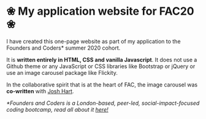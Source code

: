 # ❀ My application website for FAC20 ❀

I have created this one-page website as part of my application to the Founders and Coders* summer 2020 cohort.

It is <b>written entirely in HTML, CSS and vanilla Javascript</b>. It does not use a Github theme or any JavaScript or CSS libraries like Bootstrap or jQuery or use an image carousel package like Flickity. 

In the collaborative spirit that is at the heart of FAC, the image carousel was <b>co-written</b> with <a href="https://github.com/jhart5" target="_blank">Josh Hart</a>.


<i>*Founders and Coders is a London-based, peer-led, social-impact-focused coding bootcamp, read all about it <a href="https://www.foundersandcoders.com/" target="_blank">here!</a></i>
